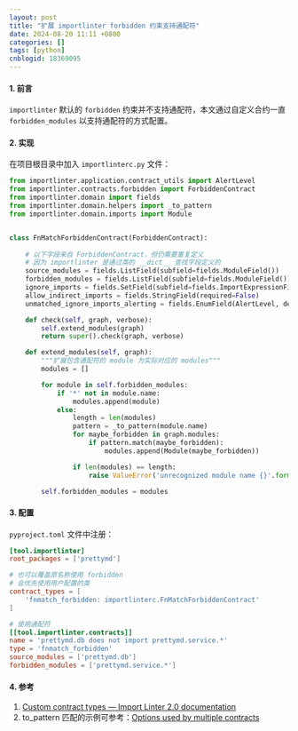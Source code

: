 ```yaml
---
layout: post
title: "扩展 importlinter forbidden 约束支持通配符"
date: 2024-08-20 11:11 +0800
categories: []
tags: [python]
cnblogid: 18369095
---
```


#### 1. 前言
`importlinter` 默认的 `forbidden` 约束并不支持通配符，本文通过自定义合约一直 `forbidden_modules` 以支持通配符的方式配置。



#### 2. 实现
在项目根目录中加入 `importlinterc.py` 文件：
```python
from importlinter.application.contract_utils import AlertLevel
from importlinter.contracts.forbidden import ForbiddenContract
from importlinter.domain import fields
from importlinter.domain.helpers import _to_pattern
from importlinter.domain.imports import Module


class FnMatchForbiddenContract(ForbiddenContract):
    
    # 以下字段来自 ForbiddenContract，但仍需要重复定义
    # 因为 importlinter 是通过类的 __dict__ 查找字段定义的
    source_modules = fields.ListField(subfield=fields.ModuleField())
    forbidden_modules = fields.ListField(subfield=fields.ModuleField())
    ignore_imports = fields.SetField(subfield=fields.ImportExpressionField(), required=False)
    allow_indirect_imports = fields.StringField(required=False)
    unmatched_ignore_imports_alerting = fields.EnumField(AlertLevel, default=AlertLevel.ERROR)

    def check(self, graph, verbose):
        self.extend_modules(graph)
        return super().check(graph, verbose)

    def extend_modules(self, graph):
        """扩展包含通配符的 module 为实际对应的 modules"""
        modules = []

        for module in self.forbidden_modules:
            if '*' not in module.name:
                modules.append(module)
            else:
                length = len(modules)
                pattern = _to_pattern(module.name)
                for maybe_forbidden in graph.modules:
                    if pattern.match(maybe_forbidden):
                        modules.append(Module(maybe_forbidden))

                if len(modules) == length:
                    raise ValueError('unrecognized module name {}'.format(module.name))

        self.forbidden_modules = modules

```



#### 3. 配置
`pyproject.toml` 文件中注册：
```toml
[tool.importlinter]
root_packages = ['prettymd']

# 也可以覆盖原名称使用 forbidden
# 会优先使用用户配置的类
contract_types = [
    'fnmatch_forbidden: importlinterc.FnMatchForbiddenContract'
]

# 使用通配符
[[tool.importlinter.contracts]]
name = 'prettymd.db does not import prettymd.service.*'
type = 'fnmatch_forbidden'
source_modules = ['prettymd.db']
forbidden_modules = ['prettymd.service.*']
```



#### 4. 参考
1. [Custom contract types — Import Linter 2.0 documentation](https://import-linter.readthedocs.io/en/v2.0/custom_contract_types.html#step-one-implementing-a-contract-class)
2. to_pattern 匹配的示例可参考：[Options used by multiple contracts](https://import-linter.readthedocs.io/en/v2.0/contract_types.html#options-used-by-multiple-contracts)
